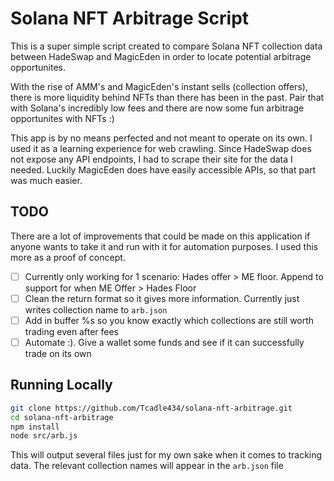 # Solana NFT Arbitrage Script

This is a super simple script created to compare Solana NFT collection data between HadeSwap and MagicEden in order to locate potential arbitrage opportunites.

With the rise of AMM's and MagicEden's instant sells (collection offers), there is more liquidity behind NFTs than there has been in the past. Pair that with Solana's incredibly low fees and there are now some fun arbitrage opportunites with NFTs :)

This app is by no means perfected and not meant to operate on its own. I used it as a learning experience for web crawling. Since HadeSwap does not expose any API endpoints, I had to scrape their site for the data I needed. Luckily MagicEden does have easily accessible APIs, so that part was much easier.

## TODO

There are a lot of improvements that could be made on this application if anyone wants to take it and run with it for automation purposes. I used this more as a proof of concept.

- [ ] Currently only working for 1 scenario: Hades offer > ME floor. Append to support for when ME Offer > Hades Floor
- [ ] Clean the return format so it gives more information. Currently just writes collection name to `arb.json`
- [ ] Add in buffer %s so you know exactly which collections are still worth trading even after fees
- [ ] Automate :). Give a wallet some funds and see if it can successfully trade on its own

## Running Locally

```bash
git clone https://github.com/Tcadle434/solana-nft-arbitrage.git
cd solana-nft-arbitrage
npm install
node src/arb.js
```

This will output several files just for my own sake when it comes to tracking data. The relevant collection names will appear in the `arb.json` file
